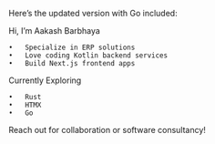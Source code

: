 Here’s the updated version with Go included:

Hi, I’m Aakash Barbhaya

	•	Specialize in ERP solutions
	•	Love coding Kotlin backend services
	•	Build Next.js frontend apps

Currently Exploring

	•	Rust
	•	HTMX
	•	Go

Reach out for collaboration or software consultancy!
